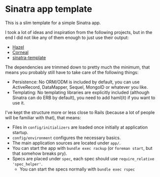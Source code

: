 # Sinatra app template

This is a slim template for a simple Sinatra app.

I took a lot of ideas and inspiration from the following projects, but in the end I did not like any of them enough to just use their output:
- [Hazel](https://github.com/c7/hazel)
- [Corneal](https://github.com/thebrianemory/corneal)
- [sinatra-template](https://github.com/zapnap/sinatra-template)

The dependencies are trimmed down to pretty much the minimum, that means you probably still have to take care of the following things:

- Persistence: No ORM/ODM is included by default, you can use ActiveRecord, DataMapper, Sequel, MongoID or whatever you like.
- Templating: No templating libraries are explicitly included (although Sinatra can do ERB by default), you need to add haml(it) if you want to use it.

I've kept the structure more or less close to Rails (because a lot of people will be familiar with that), that means:

- Files in `config/initializers` are loaded once initially at application startup.
- `config/environment` configures the necessary basics.
- The main application sources are located under `app/`.
- You can start the app with `bundle exec rackup` (or `foreman start`, but that somehow breaks pry).
- Specs are placed under `spec`, each spec should use `require_relative 'spec_helper'`.
  - You can start the specs normally with `bundle exec rspec`
